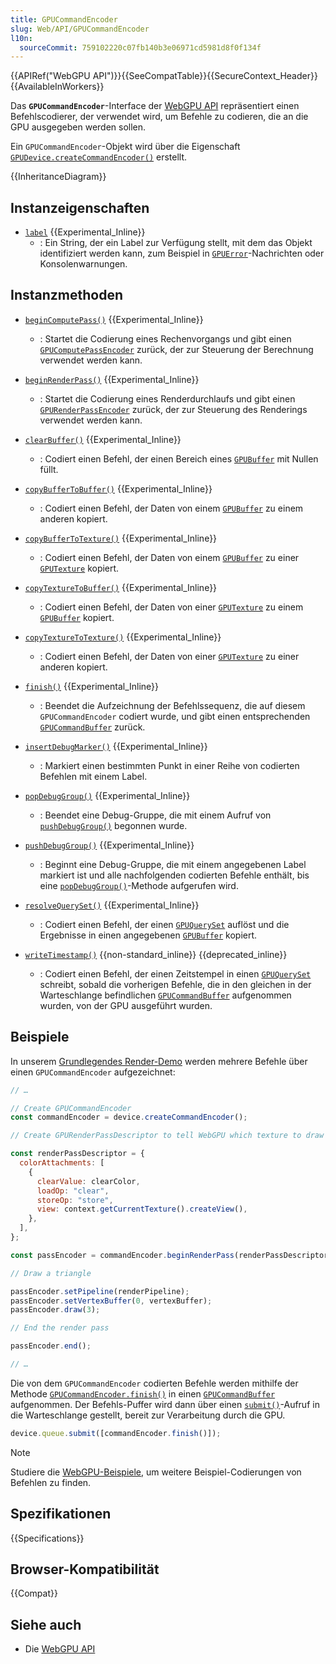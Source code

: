 ```yaml
---
title: GPUCommandEncoder
slug: Web/API/GPUCommandEncoder
l10n:
  sourceCommit: 759102220c07fb140b3e06971cd5981d8f0f134f
---
```


{{APIRef("WebGPU API")}}{{SeeCompatTable}}{{SecureContext_Header}}{{AvailableInWorkers}}

Das **`GPUCommandEncoder`**-Interface der [WebGPU API](/de/docs/Web/API/WebGPU_API) repräsentiert einen Befehlscodierer, der verwendet wird, um Befehle zu codieren, die an die GPU ausgegeben werden sollen.

Ein `GPUCommandEncoder`-Objekt wird über die Eigenschaft [`GPUDevice.createCommandEncoder()`](/de/docs/Web/API/GPUDevice/createCommandEncoder) erstellt.

{{InheritanceDiagram}}

## Instanzeigenschaften

- [`label`](/de/docs/Web/API/GPUCommandEncoder/label) {{Experimental_Inline}}
  - : Ein String, der ein Label zur Verfügung stellt, mit dem das Objekt identifiziert werden kann, zum Beispiel in [`GPUError`](/de/docs/Web/API/GPUError)-Nachrichten oder Konsolenwarnungen.

## Instanzmethoden

- [`beginComputePass()`](/de/docs/Web/API/GPUCommandEncoder/beginComputePass) {{Experimental_Inline}}
  - : Startet die Codierung eines Rechenvorgangs und gibt einen [`GPUComputePassEncoder`](/de/docs/Web/API/GPUComputePassEncoder) zurück, der zur Steuerung der Berechnung verwendet werden kann.
- [`beginRenderPass()`](/de/docs/Web/API/GPUCommandEncoder/beginRenderPass) {{Experimental_Inline}}
  - : Startet die Codierung eines Renderdurchlaufs und gibt einen [`GPURenderPassEncoder`](/de/docs/Web/API/GPURenderPassEncoder) zurück, der zur Steuerung des Renderings verwendet werden kann.
- [`clearBuffer()`](/de/docs/Web/API/GPUCommandEncoder/clearBuffer) {{Experimental_Inline}}
  - : Codiert einen Befehl, der einen Bereich eines [`GPUBuffer`](/de/docs/Web/API/GPUBuffer) mit Nullen füllt.
- [`copyBufferToBuffer()`](/de/docs/Web/API/GPUCommandEncoder/copyBufferToBuffer) {{Experimental_Inline}}
  - : Codiert einen Befehl, der Daten von einem [`GPUBuffer`](/de/docs/Web/API/GPUBuffer) zu einem anderen kopiert.
- [`copyBufferToTexture()`](/de/docs/Web/API/GPUCommandEncoder/copyBufferToTexture) {{Experimental_Inline}}
  - : Codiert einen Befehl, der Daten von einem [`GPUBuffer`](/de/docs/Web/API/GPUBuffer) zu einer [`GPUTexture`](/de/docs/Web/API/GPUTexture) kopiert.
- [`copyTextureToBuffer()`](/de/docs/Web/API/GPUCommandEncoder/copyTextureToBuffer) {{Experimental_Inline}}
  - : Codiert einen Befehl, der Daten von einer [`GPUTexture`](/de/docs/Web/API/GPUTexture) zu einem [`GPUBuffer`](/de/docs/Web/API/GPUBuffer) kopiert.
- [`copyTextureToTexture()`](/de/docs/Web/API/GPUCommandEncoder/copyTextureToTexture) {{Experimental_Inline}}
  - : Codiert einen Befehl, der Daten von einer [`GPUTexture`](/de/docs/Web/API/GPUTexture) zu einer anderen kopiert.
- [`finish()`](/de/docs/Web/API/GPUCommandEncoder/finish) {{Experimental_Inline}}

  - : Beendet die Aufzeichnung der Befehlssequenz, die auf diesem `GPUCommandEncoder` codiert wurde, und gibt einen entsprechenden [`GPUCommandBuffer`](/de/docs/Web/API/GPUCommandBuffer) zurück.

- [`insertDebugMarker()`](/de/docs/Web/API/GPUCommandEncoder/insertDebugMarker) {{Experimental_Inline}}
  - : Markiert einen bestimmten Punkt in einer Reihe von codierten Befehlen mit einem Label.
- [`popDebugGroup()`](/de/docs/Web/API/GPUCommandEncoder/popDebugGroup) {{Experimental_Inline}}
  - : Beendet eine Debug-Gruppe, die mit einem Aufruf von [`pushDebugGroup()`](/de/docs/Web/API/GPUCommandEncoder/pushDebugGroup) begonnen wurde.
- [`pushDebugGroup()`](/de/docs/Web/API/GPUCommandEncoder/pushDebugGroup) {{Experimental_Inline}}

  - : Beginnt eine Debug-Gruppe, die mit einem angegebenen Label markiert ist und alle nachfolgenden codierten Befehle enthält, bis eine [`popDebugGroup()`](/de/docs/Web/API/GPUCommandEncoder/popDebugGroup)-Methode aufgerufen wird.

- [`resolveQuerySet()`](/de/docs/Web/API/GPUCommandEncoder/resolveQuerySet) {{Experimental_Inline}}
  - : Codiert einen Befehl, der einen [`GPUQuerySet`](/de/docs/Web/API/GPUQuerySet) auflöst und die Ergebnisse in einen angegebenen [`GPUBuffer`](/de/docs/Web/API/GPUBuffer) kopiert.
- [`writeTimestamp()`](/de/docs/Web/API/GPUCommandEncoder/writeTimestamp) {{non-standard_inline}} {{deprecated_inline}}
  - : Codiert einen Befehl, der einen Zeitstempel in einen [`GPUQuerySet`](/de/docs/Web/API/GPUQuerySet) schreibt, sobald die vorherigen Befehle, die in den gleichen in der Warteschlange befindlichen [`GPUCommandBuffer`](/de/docs/Web/API/GPUCommandBuffer) aufgenommen wurden, von der GPU ausgeführt wurden.

## Beispiele

In unserem [Grundlegendes Render-Demo](https://mdn.github.io/dom-examples/webgpu-render-demo/) werden mehrere Befehle über einen `GPUCommandEncoder` aufgezeichnet:

```js
// …

// Create GPUCommandEncoder
const commandEncoder = device.createCommandEncoder();

// Create GPURenderPassDescriptor to tell WebGPU which texture to draw into, then initiate render pass

const renderPassDescriptor = {
  colorAttachments: [
    {
      clearValue: clearColor,
      loadOp: "clear",
      storeOp: "store",
      view: context.getCurrentTexture().createView(),
    },
  ],
};

const passEncoder = commandEncoder.beginRenderPass(renderPassDescriptor);

// Draw a triangle

passEncoder.setPipeline(renderPipeline);
passEncoder.setVertexBuffer(0, vertexBuffer);
passEncoder.draw(3);

// End the render pass

passEncoder.end();

// …
```

Die von dem `GPUCommandEncoder` codierten Befehle werden mithilfe der Methode [`GPUCommandEncoder.finish()`](/de/docs/Web/API/GPUCommandEncoder/finish) in einen [`GPUCommandBuffer`](/de/docs/Web/API/GPUCommandBuffer) aufgenommen. Der Befehls-Puffer wird dann über einen [`submit()`](/de/docs/Web/API/GPUQueue/submit)-Aufruf in die Warteschlange gestellt, bereit zur Verarbeitung durch die GPU.

```js
device.queue.submit([commandEncoder.finish()]);
```

> [!NOTE]
> Studiere die [WebGPU-Beispiele](https://webgpu.github.io/webgpu-samples/), um weitere Beispiel-Codierungen von Befehlen zu finden.

## Spezifikationen

{{Specifications}}

## Browser-Kompatibilität

{{Compat}}

## Siehe auch

- Die [WebGPU API](/de/docs/Web/API/WebGPU_API)
